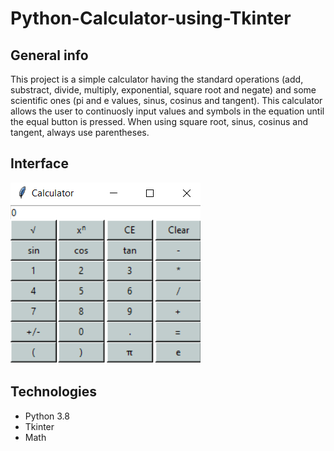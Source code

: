 # Python-Calculator-using-Tkinter
## General info
This project is a simple calculator having the standard operations (add, substract, divide, multiply, exponential, square root and negate) and some scientific ones (pi and e values, sinus, cosinus and tangent).
This calculator allows the user to continuosly input values and symbols in the equation until the equal button is pressed. 
When using square root, sinus, cosinus and tangent, always use parentheses.

## Interface
![Screenshot](calculator_img.PNG)

## Technologies
* Python 3.8
* Tkinter
* Math
